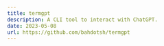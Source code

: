 ```yaml
---
title: termgpt
description: A CLI tool to interact with ChatGPT.
date: 2023-05-08
url: https://github.com/bahdotsh/termgpt
---
```

